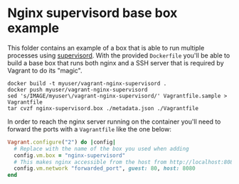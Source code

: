 # Nginx supervisord base box example

This folder contains an example of a box that is able to run multiple processes
using [supervisord](http://supervisord.org/introduction.html). With the provided
`Dockerfile` you'll be able to build a base box that runs both nginx and a SSH
server that is required by Vagrant to do its "magic".


```
docker build -t myuser/vagrant-nginx-supervisord .
docker push myuser/vagrant-nginx-supervisord
sed 's/IMAGE/myuser\/vagrant-nginx-supervisord/' Vagrantfile.sample > Vagrantfile
tar cvzf nginx-supervisord.box ./metadata.json ./Vagrantfile
```

In order to reach the nginx server running on the container you'll need to
forward the ports with a `Vagrantfile` like the one below:

```ruby
Vagrant.configure("2") do |config|
  # Replace with the name of the box you used when adding
  config.vm.box = "nginx-supervisord"
  # This makes nginx accessible from the host from http://localhost:8080
  config.vm.network "forwarded_port", guest: 80, host: 8080
end
```
